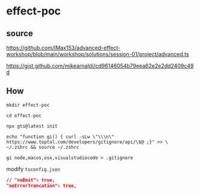 # effect-poc

## source

https://github.com/IMax153/advanced-effect-workshop/blob/main/workshop/solutions/session-01/project/advanced.ts

https://gist.github.com/mikearnaldi/cd96146054b79eea62e2e2dd2409c49d

## How

```shell
mkdir effect-poc

cd effect-poc

npx gts@latest init

echo "function gi() { curl -sLw \"\\\n\" https://www.toptal.com/developers/gitignore/api/\$@ ;}" >> \
~/.zshrc && source ~/.zshrc

gi node,macos,osx,visualstudiocode > .gitignore
```

modify `tsconfig.json`

```json
// "noEmit": true,
"noErrorTruncation": true,
```
